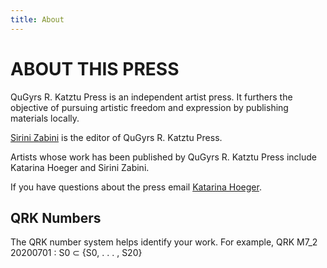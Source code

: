 ```yaml
---
title: About
---
```

# ABOUT THIS PRESS

QuGyrs R. Katztu Press is an independent artist press. It furthers the objective
of pursuing artistic freedom and expression by publishing materials locally.

[Sirini Zabini](mailto:sirinizabini@gmail.com ) is the editor of QuGyrs R. Katztu Press.

Artists whose work has been published by QuGyrs R. Katztu Press include Katarina Hoeger and Sirini Zabini.

If you have questions about the press email [Katarina Hoeger](mailto:katarina@katarinahoeger.com).

## QRK Numbers
The QRK number system helps identify your work.
For example, QRK M7_2 20200701 : S0 ⊂ {S0, . . . , S20}
